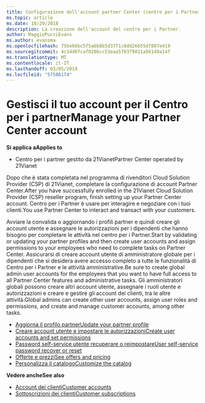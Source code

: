 ```yaml
---
title: Configurazione dell'account partner Center (centro per i Partner gestito da 21Vianet)
ms.topic: article
ms.date: 10/29/2018
description: La creazione dell'account del centro per i Partner.
author: MaggiePucciEvans
ms.author: evansma
ms.openlocfilehash: 75be66bc5f5a6b8b5d37f1c8dd26655d7807e419
ms.sourcegitcommit: 4c34d6fcaf020bcc53eaa5f0379011a56149a14f
ms.translationtype: MT
ms.contentlocale: it-IT
ms.lasthandoff: 03/05/2019
ms.locfileid: "57586174"
---
```

# <a name="manage-your-partner-center-account"></a><span data-ttu-id="2c731-103">Gestisci il tuo account per il Centro per i partner</span><span class="sxs-lookup"><span data-stu-id="2c731-103">Manage your Partner Center account</span></span> 


<span data-ttu-id="2c731-104">**Si applica a**</span><span class="sxs-lookup"><span data-stu-id="2c731-104">**Applies to**</span></span>

-   <span data-ttu-id="2c731-105">Centro per i partner gestito da 21Vianet</span><span class="sxs-lookup"><span data-stu-id="2c731-105">Partner Center operated by 21Vianet</span></span>


<span data-ttu-id="2c731-106">Dopo che è stata completata nel programma di rivenditori Cloud Solution Provider (CSP) di 21Vianet, completare la configurazione di account Partner Center.</span><span class="sxs-lookup"><span data-stu-id="2c731-106">After you have successfully enrolled in the 21Vianet Cloud Solution Provider (CSP) reseller program, finish setting up your Partner Center account.</span></span> <span data-ttu-id="2c731-107">Centro per i Partner è usare per interagire e negoziare con i tuoi clienti.</span><span class="sxs-lookup"><span data-stu-id="2c731-107">You use Partner Center to interact and transact with your customers.</span></span> 

<span data-ttu-id="2c731-108">Avviare la convalida o aggiornando i profili partner e quindi creare gli account utente e assegnare le autorizzazioni per i dipendenti che hanno bisogno per completare le attività nel centro per i Partner.</span><span class="sxs-lookup"><span data-stu-id="2c731-108">Start by validating or updating your partner profiles and then create user accounts and assign permissions to your employees who need to complete tasks on Partner Center.</span></span> <span data-ttu-id="2c731-109">Assicurarsi di creare account utente di amministratore globale per i dipendenti che si desidera avere accesso completo a tutte le funzionalità di Centro per i Partner e le attività amministrative.</span><span class="sxs-lookup"><span data-stu-id="2c731-109">Be sure to create global admin user accounts for the employees that you want to have full access to all Partner Center features and administrative tasks.</span></span> <span data-ttu-id="2c731-110">Gli amministratori globali possono creare altri account utente, assegnare i ruoli utente e autorizzazioni e creare e gestire gli account dei clienti, tra le altre attività.</span><span class="sxs-lookup"><span data-stu-id="2c731-110">Global admins can create other user accounts, assign user roles and permissions, and create and manage customer accounts, among other tasks.</span></span>    

-   [<span data-ttu-id="2c731-111">Aggiorna il profilo partner</span><span class="sxs-lookup"><span data-stu-id="2c731-111">Update your partner profile</span></span>](update-your-partner-profile.md)
-   [<span data-ttu-id="2c731-112">Creare account utente e impostare le autorizzazioni</span><span class="sxs-lookup"><span data-stu-id="2c731-112">Create user accounts and set permissions</span></span>](create-user-accounts-and-set-permissions.md)
-   [<span data-ttu-id="2c731-113">Password self-service utente recuperare o reimpostare</span><span class="sxs-lookup"><span data-stu-id="2c731-113">User self-service password recover or reset</span></span>](reset-a-user-password.md)
-   [<span data-ttu-id="2c731-114">Offerte e prezzi</span><span class="sxs-lookup"><span data-stu-id="2c731-114">See offers and pricing</span></span>](see-offers-and-pricing.md)
-   [<span data-ttu-id="2c731-115">Personalizza il catalogo</span><span class="sxs-lookup"><span data-stu-id="2c731-115">Customize the catalog</span></span>](customize-the-catalog.md)

<span data-ttu-id="2c731-116">**Vedere anche**</span><span class="sxs-lookup"><span data-stu-id="2c731-116">**See also**</span></span>

-   [<span data-ttu-id="2c731-117">Account dei clienti</span><span class="sxs-lookup"><span data-stu-id="2c731-117">Customer accounts</span></span>](customer-accounts.md)
-   [<span data-ttu-id="2c731-118">Sottoscrizioni dei clienti</span><span class="sxs-lookup"><span data-stu-id="2c731-118">Customer subscriptions</span></span>](customer-subscriptions.md) 

 




